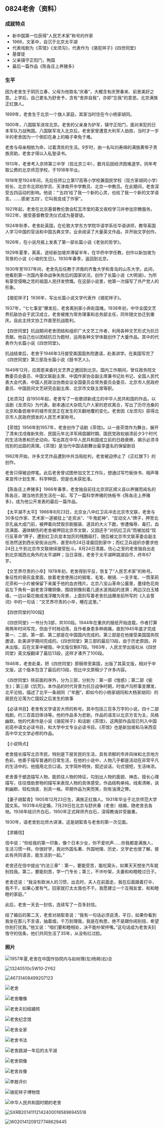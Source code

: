 ## 0824老舍（资料）

### 成就特点

- 新中国第一位获得“人民艺术家”称号的作家
- 1966，文革中，自沉于北京太平湖
- 代表戏剧为《茶馆》《龙须沟》，代表作为《骆驼祥子》《四世同堂》
- 基督徒
- 父亲镇守正阳门，殉国
- 最后一篇作品《陈各庄上养猪多》


### 生平

因为老舍生于阴历立春，父母为他取名“庆春”，大概含有庆贺春来、前景美好之意。上学后，自己更名为舒舍予，含有“舍弃自我”，亦即“忘我”的意思。北京满族正红旗人。

1899年，老舍生于北京一个旗人家庭，其家当时住在今小杨家胡同。

1900年，八国联军进攻北京。老舍的父亲身为护军，镇守正阳门，面对来犯的日本军队力战殉国。八国联军攻入北京后，老舍家曾遭意大利军人劫掠，当时才一岁半的老舍因为一个倒扣在身上的箱子幸免于难。

老舍与母亲相依为命，过着清贫的生活。9岁时，由一名叫刘寿绵的满族黄带子贵族资助，老舍才得以入私塾读书。

1913年，老舍考入京师第三中学（现北京三中），数月后因经济困难退学。同年考取公费的北京师范学校，于1918年毕业。

1918年至1924年间，先后任师公立第17高等小学校兼国民学校（现方家胡同小学）校长、北京市北郊劝学员、天津南开中学教员、北京一中教员。在此期间，老舍深受五四运动的影响。他说：“‘五四’给了我一个新的心灵，也给了我一个新的文学语言。……感谢‘五四’，它叫我变成了作家”。

1921年起，老舍在北京基督教伦敦会缸瓦市堂的英文夜校学习并参加宗教服务。1922年，接受基督教受洗仪式成为基督徒。

1924年秋季，老舍赴英国，在伦敦大学东方学院华语学系任华语讲师，教导英国人学习中国的官话和中国古典文学。业余阅读了大量英文作品，并开始文学创作。

1926年，在小说月报上发表了第一部长篇小说《老张的哲学》。

1929年夏季，离英，途经新加坡并滞留半年，在华侨中学任教，创作以新加坡为背景的小说《小坡的生日》。1930年春季，返回到北京。

1930年至1937年间，老舍先后任教于济南的齐鲁大学和青岛的山东大学。此间，他看到第一次国内革命战争失败后的国家状况，创作了长篇小说《大明湖》，为所有蒙受侵略之苦的祖国人民抒发愤慨。在这部小说里，他第一次描写了共产党人的形象。

【骆驼祥子】1936年，写出长篇小说文学代表作《骆驼祥子》。

1937年，“七七事变”爆发后，老舍离别家小奔赴国难。1938年初，中华全国文艺界抗敌协会于武汉成立，老舍被推为常务理事和总务部主任，同年随文协迁到重庆。自此主持文协工作直至抗战胜利。

【四世同堂】抗战期间老舍团结和组织广大文艺工作者，利用各种文艺形式为抗日贡献。他自己也以团结抗日为题材，运用各种文学体裁创作了大量作品。其中的代表作为长篇小说《四世同堂》。

抗战结束后，老舍于1946年3月接受美国国务院邀请，赴美讲学。在美国写完了《四世同堂》第三部及长篇小说《鼓书艺人》。

1949年12月，应周恩来委托文艺界之邀回到北京。国内工作期间，曾任政务院文教委员会委员、中国文联副主席、中国作家协会副主席兼书记处书记、全国人民代表大会代表、中国人民政治协商会议全国委员会常务委员会委员、北京市人民政府委员、中国民间文艺研究会副主席、北京市文联主席等职。

【龙须沟】自1950年起，老舍写了一些歌颂新成立的中华人民共和国的作品，以话剧《龙须沟》为代表。剧本通过大杂院几户人家的悲欢离合，写出了历尽沧桑的北京和备尝艰辛的城市贫民正在发生的天翻地覆的变化。老舍因《龙须沟》获得北京市人民政府颁发的人民艺术家称号。

【茶馆】1956年到1957年，老舍创作了话剧《茶馆》。以一座茶馆作为舞台，展开了清末戊戌维新失败、民国元年北洋军阀盘踞时期、国民党政权崩溃前夕3个时代的生活场景和历史动向，写出其在中华人民共和国成立前的日趋衰微，揭示必须寻找别的出路的真理。《茶馆》是当代中国话剧舞台最享盛名的保留剧目

1962年开始，许多文艺作品遭到中共当局批判，老舍被迫停止了《正红旗下》的创作。

老舍只得被迫停笔。此后老舍曾试图参加文艺工作队，想通过写竹板快书、相声等来宣传计划生育、科学种田，但是也未获批准。

【陈各庄上养猪多】1966年春季，老舍独自前往北京郊区顺义县以养猪而闻名的陈各庄，跟当地农民生活在一起，写了一篇科学养猪的快板书《陈各庄上养猪多》，成为他公开发表的最后一篇作品。

【太平湖不太平】1966年8月23日，北京女八中红卫兵冲击北京市文联，老舍与30多位作家、艺术家一道被挂上“走资派”、“牛鬼蛇神”、“反动文人”牌子，押至北京孔庙大成门前，被押着向焚毁京剧服装、道具的大火下跪，惨遭侮辱、毒打。血流满面、遍体鳞伤的老舍被押回北京市文联，又因还手“对抗红卫兵”而被加挂“现行反革命”牌子，遭到红卫兵变本加厉的残酷殴打，随后被北京市文联革委会副主任浩然送到西长安街派出所，直至8月24日凌晨回到家中；而红卫兵组织亦要求他24日上午到北京市文联继续接受批斗。8月24日清晨，伤心之至的老舍独自出走到北京城西北角外的太平湖畔；当日深夜，老舍于太平湖畔跳湖自尽，终年67岁。

【文艺界尽责的小卒】1978年初，老舍得到平反，恢复了“人民艺术家”的称号。象征性的骨灰盒里面，放着老舍使用过的钢笔、毛笔、眼镜、一支手笔、一筒茉莉花茶和一小片被保留下来属于他的血衣残片。北京八宝山革命公墓里，墨绿色花岗岩左下角有一副老舍浮雕铜像，围绕铜像刻着几道水波溅起的涟漪；两边汉白玉矮墙，一边以菊花做成浅浮雕为背景，上面刻写着老舍抗战爆发前所写的《入会誓词》中的一句话：“文艺界尽责的小卒，睡在这里。”



【四世同堂的100段】

《四世同堂》一书分为3部，共100段。1944年在重庆的报纸开始连载，作者打算用两年时间写完，但由于时局动荡，且作者身患多种病痛，直到1945年底才完成第一、二部。第一部、第二部是在中国国内完成的。第三部是在他接受美国国务院邀请，赴美讲学期间完成的。《四世同堂》第三部的最后13段，由于历史原因，并未出版，后在文革中被毁。中文版仅剩87段。1983年，人民文学出版社从《四世同堂》英文版翻译了最后13段，这样才凑齐了100段。

1946年，老舍赴美，把《四世同堂》原稿带至美国，出版了其英文版，相对于中文版，这个版本包含了最后的13段，但比中文原稿少了许多内容。

《四世同堂》除前面的序外，分为三部，分别为：第一部《惶惑》；第二部《偷生》；第三部《饥荒》。本作品的时代背景为抗日战争时期，时值卢沟桥事变爆发、北平沦陷，描述了北平一条胡同（“羊圈”，即如今的小杨家胡同和大杨家胡同）的居民在沦落为亡国奴之后发生的故事

【必读书目】老舍有文学语言大师的称号。其中包括三百多万字的小说，四十二部戏剧，约三百首旧体诗等。他的作品多为悲剧，作品的语言以北京方言为主，风格幽默。他的代表作是小说《骆驼祥子》和话剧《茶馆》，这两部作品现已列入中国初高中语文必读书目，和大学中文专业必读书目。《茶馆》也是新加坡和马来西亚高中华文文学必修的作品。

【小说特点】

老舍擅长描写北京市民，特别是下层贫民的生活，具有浓郁的市井风味和北京地方色彩。他善于描写普通的日常生活，在他的小说中，人物几乎都是活动在非常平凡的生活中的。他擅用北京口语。文字简朴明快，叙述谈话，句式很短，生活味浓。

老舍善于塑造描写人物，能抓往人物的特征，勾划出人物的面貌、神态，擅长心理描写，往往借助景物的描写来表现人物的具体感受。作品结构单纯，线索清晰，讽刺幽默、轻松俏皮、别具一格。早期作品为笑而笑，则有油滑之弊。

【妻子胡絜青】1905年12月23日生，满族正红旗人。1931年毕业于北京师范大学国文系。1931年4月定婚，7月29日在北京与舒庆春（老舍）结婚，随老舍去各地。1938年结识齐白石，1950年正式拜师齐白石，深得教诲并受器重。

1930年，请老舍到北师大讲演，这是胡絜青与老舍的第一次见面。

【求婚信】

信中说：“你给我的第一印象，像个日本少女，你不爱吭声……你我都是满族人，生活习惯一样。你很好学，我对外国名著、外国地理、历史、文学史也很了解，彼此有共同语言，能生活到一起。”

老舍还在信中提出“约法三章”：第一，要能受苦，能吃窝头，如果天天想坐汽车就别找我。第二，要能刻苦，学一门专长；第三，不许吵架，夫妻和和睦睦过日子。

老舍还说：“我没有欧洲人的习惯，出去时，夫人在前面走，我在后面跟着打伞，我不干。如果心里有气，回家就打太太我也不干。我愿建立一个互相友爱、和和睦睦的家庭。”

此后，老舍一天去一封信，连续写了一百多封信。

结了婚后的第二天，老舍对胡絜青说：“我有一句话必须说清，平日，如果你看到我坐在那儿不言语，抽着烟，千万别理我，我是在构思，绝不是跟你闹别扭，希望你别打扰我。”他又说：“咱们要和睦相处，决不能吵架拌嘴。”这句话成为老舍夫妇恪守的信条，他们共同生活了35年，从没有红过脸。

### 照片

![1957年夏,老舍在中国作协院内与赵树理(左)杨朔(右)合](1957年夏,老舍在中国作协院内与赵树理(左)杨朔(右)合.jpg)

![13240510c5W10-2Y62](13240510c5W10-2Y62.jpg)

![46731408499207123](46731408499207123.jpg)

![老舍](老舍.jpg)

![老舍雕像](老舍雕像.jpg)

![老舍夫妇结婚照](老舍夫妇结婚照.jpg)

![老舍纪念馆](老舍纪念馆.jpg)

![老舍全家](老舍全家.jpg)

![老舍书法](老舍书法.jpg)

![老舍跳湖一年后的太平湖](老舍跳湖一年后的太平湖.jpg)

![老舍铜像](老舍铜像.jpg)

![老舍肖像](老舍肖像.jpg)

![李敖评价](李敖评价.jpg)

![骆驼祥子博物馆](骆驼祥子博物馆.jpg)

![中华人民共和国时期的老舍](中华人民共和国时期的老舍.jpg)

![SXRB201411121424000185896945518](SXRB201411121424000185896945518.jpg)

![W020141209127748629445](W020141209127748629445.jpg)